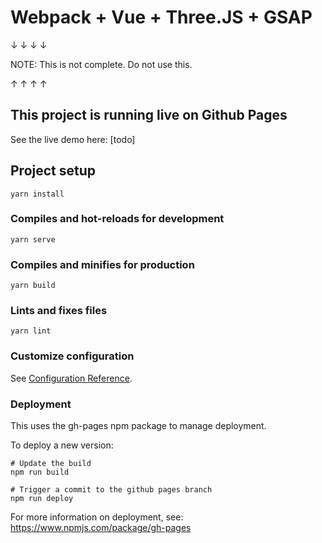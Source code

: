 # Webpack + Vue + Three.JS + GSAP

↓
↓
↓
↓

NOTE: This is not complete. Do not use this.

↑
↑
↑
↑



## This project is running live on Github Pages
See the live demo here: [todo]

## Project setup
```
yarn install
```

### Compiles and hot-reloads for development
```
yarn serve
```

### Compiles and minifies for production
```
yarn build
```

### Lints and fixes files
```
yarn lint
```

### Customize configuration
See [Configuration Reference](https://cli.vuejs.org/config/).

### Deployment
This uses the gh-pages npm package to manage deployment.

To deploy a new version:
```
# Update the build
npm run build

# Trigger a commit to the github pages branch
npm run deploy
```

For more information on deployment, see: https://www.npmjs.com/package/gh-pages

